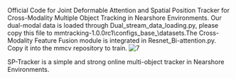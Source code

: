 Official Code for Joint Deformable Attention and Spatial Position Tracker for Cross-Modality Multiple Object Tracking in Nearshore Environments.
Our dual-modal data is loaded through Dual_stream_data_loading.py, please copy this file to mmtracking-1.0.0rc1\configs\_base_\datasets.The Cross-Modality Feature Fusion module is integrated in Resnet_Bi-attention.py. Copy it into the mmcv repository to train.
![7](https://user-images.githubusercontent.com/88175740/234747830-ceecfb79-9a57-4b5a-8339-41b87c4c7c8f.jpg)


SP-Tracker is a simple and strong online multi-object tracker in Nearshore Environments.
